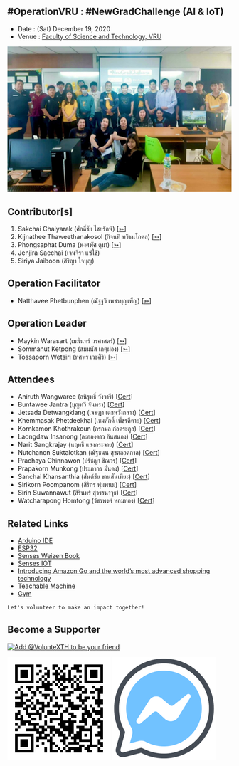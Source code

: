 ## #OperationVRU : #NewGradChallenge (AI & IoT)

+ Date : (Sat) December 19, 2020
+ Venue : [Faculty of Science and Technology, VRU](http://sci.vru.ac.th/)

[![](OperationVRU/pic/AfterTheMatch.jpg "#OperationVRU")](https://www.facebook.com/hashtag/OperationVRU)

## Contributor[s]
1. Sakchai Chaiyarak (ศักดิ์ชัย ไชยรักษ์) [[➳](https://www.facebook.com/chaiyaraks)]
1. Kijnathee Thaweethanakosol (กิจนที ทวีธนโกศล) [[➳](https://www.facebook.com/xsever)]
1. Phongsaphat Duma (พงศพัศ ดุมา) [[➳](https://www.facebook.com/phospt)]
1. Jenjira Saechai (เจนจิรา แซ่ใช้)
1. Siriya Jaiboon (สิริญา ใจบุญ)

## Operation Facilitator
+ Natthavee Phetbunphen (ณัฐฐวี เพชรบุญเพ็ญ) [[➳](https://www.facebook.com/P.Phetbunphen)]

## Operation Leader
+ Maykin Warasart (เมฆินทร์ วรศาสตร์) [[➳](http://mk.in.th)]
+ Sommanut Ketpong (สมมนัส เกตุผ่อง) [[➳](https://www.facebook.com/tong.ketpong)]
+ Tossaporn Wetsiri (ทศพร เวชศิริ) [[➳](https://www.facebook.com/wetsiri)]

## Attendees
+ Aniruth Wangwaree (อนิรุทธิ์ วังวารี) [[Cert](OperationVRU/attendance/VXOpVRU-20201219-Aniruth-Wangwaree.pdf)]
+ Buntawee Jantra (บุญทวี จันทรา) [[Cert](OperationVRU/attendance/VXOpVRU-20201219-Buntawee-Jantra.pdf)]
+ Jetsada Detwangklang (เจษฎา เดชหวังกลาง) [[Cert](OperationVRU/attendance/VXOpVRU-20201219-Jetsada-Detwangklang.pdf)]
+ Khemmasak Phetdeekhai (เขมศักดิ์ เพ็ชรดีคาย) [[Cert](OperationVRU/attendance/VXOpVRU-20201219-Khemmasak-Phetdeekhai.pdf)]
+ Kornkamon Khothrakoun (กรกมล ก่อตระกูล) [[Cert](OperationVRU/attendance/VXOpVRU-20201219-Kornkamon-Khothrakoun.pdf)]
+ Laongdaw Insanong (ละอองดาว อินสนอง) [[Cert](OperationVRU/attendance/VXOpVRU-20201219-Laongdaw-Insanong.pdf)]
+ Narit Sangkrajay (นฤทธิ์ แสงกระจาย) [[Cert](OperationVRU/attendance/VXOpVRU-20201219-Narit-Sangkrajay.pdf)]
+ Nutchanon Suktalotkan (ณัฐชนน สุขตลอดกาล) [[Cert](OperationVRU/attendance/VXOpVRU-20201219-Nutchanon-Suktalotkan.pdf)]
+ Prachaya Chinnawon (ปรัชญา ชิณวร) [[Cert](OperationVRU/attendance/VXOpVRU-20201219-Prachaya-Chinnawon.pdf)]
+ Prapakorn Munkong (ประภากร มั่นคง) [[Cert](OperationVRU/attendance/VXOpVRU-20201219-Prapakorn-Munkong.pdf)]
+ Sanchai Khansanthia (สันต์ชัย ขานสันเทียะ) [[Cert](OperationVRU/attendance/VXOpVRU-20201219-Sanchai-Khansanthia.pdf)]
+ Sirikorn Poompanom (สิริกร พุ่มพนม) [[Cert](OperationVRU/attendance/VXOpVRU-20201219-Sirikorn-Poompanom.pdf)]
+ Sirin Suwannawut (สิรินทร์ สุวรรนาวุธ) [[Cert](OperationVRU/attendance/VXOpVRU-20201219-Sirin-Suwannawut.pdf)]
+ Watcharapong Homtong (วัชรพงศ์ หอมทอง) [[Cert](OperationVRU/attendance/VXOpVRU-20201219-Watcharapong-Homtong.pdf)]

## Related Links
+ [Arduino IDE](https://www.arduino.cc/en/software/)
+ [ESP32](https://dl.espressif.com/dl/package_esp32_index.json)
+ [Senses Weizen Book](https://drive.google.com/file/d/1sZKplsUUTbqbmQjfTe1d4MvkMwllXQ14)
+ [Senses IOT](https://www.sensesiot.com/)
+ [Introducing Amazon Go and the world’s most advanced shopping technology](https://www.youtube.com/watch?v=NrmMk1Myrxc)
+ [Teachable Machine](https://teachablemachine.withgoogle.com/)
+ [Gym](https://gym.openai.com/)

```markdown
Let's volunteer to make an impact together!
```

## Become a Supporter

[![](https://scdn.line-apps.com/n/line_add_friends/btn/en.png "Add @VolunteXTH to be your friend")](https://lin.ee/cnIgUj4)

[![](/@VolunteXTH.png "Add @VolunteXTH to be your friend")](https://line.me/R/ti/p/@voluntex)
[![](/fb-m.png "Talk to us via FB messenger")](https://m.me/VolunteXTH)